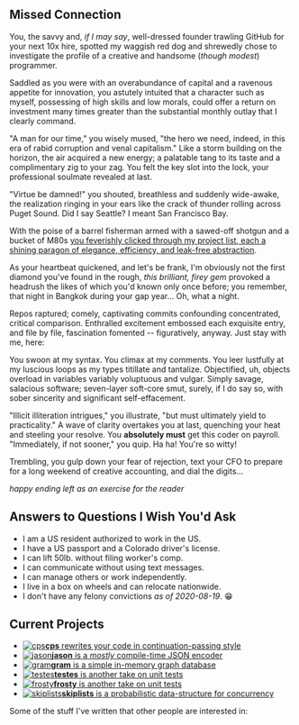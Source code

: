 ## Missed Connection

You, the savvy and, _if I may say_, well-dressed founder trawling GitHub
for your next 10x hire, spotted my waggish red dog and shrewedly chose
to investigate the profile of a creative and handsome (_though modest_)
programmer.

Saddled as you were with an overabundance of capital and a ravenous appetite
for innovation, you astutely intuited that a character such as myself,
possessing of high skills and low morals, could offer a return on investment
many times greater than the substantial monthly outlay that I clearly command.

"A man for our time," you wisely mused, "the hero we need, indeed, in this
era of rabid corruption and venal capitalism." Like a storm building on the
horizon, the air acquired a new energy; a palatable tang to its taste and
a complimentary zig to your zag. You felt the key slot into the lock, your
professional soulmate revealed at last.

"Virtue be damned!" you shouted, breathless and suddenly wide-awake, the
realization ringing in your ears like the crack of thunder rolling across Puget
Sound. Did I say Seattle? I meant San Francisco Bay.

With the poise of a barrel fisherman armed with a sawed-off shotgun and a
bucket of M80s [you feverishly clicked through my project list, each a shining
paragon of elegance, efficiency, and leak-free abstraction](https://github.com/search?o=desc&q=language%3Anim+user%3Adisruptek&s=updated&type=Repositories).

As your heartbeat quickened, and let's be frank, I'm obviously not the first
diamond you've found in the rough, _this brilliant, firey gem_ provoked a
headrush the likes of which you'd known only once before; you remember, that
night in Bangkok during your gap year... Oh, what a night.

Repos raptured; comely, captivating commits confounding concentrated, critical
comparison. Enthralled excitement embossed each exquisite entry, and file by
file, fascination fomented -- figuratively, anyway.  Just stay with me, here:

You swoon at my syntax. You climax at my comments. You leer lustfully at my
luscious loops as my types titillate and tantalize. Objectified, uh, objects
overload in variables variably voluptuous and vulgar. Simply savage, salacious
software; seven-layer soft-core smut, surely, if I do say so, with sober
sincerity and significant self-effacement.

"Illicit illiteration intrigues," you illustrate, "but must ultimately yield
to practicality." A wave of clarity overtakes you at last, quenching your heat
and steeling your resolve. You **absolutely must** get this coder on payroll.
"Immediately, if not sooner," you quip.  Ha ha!  You're so witty!

Trembling, you gulp down your fear of rejection, text your CFO to prepare
for a long weekend of creative accounting, and dial the digits...

_happy ending left as an exercise for the reader_

## Answers to Questions I Wish You'd Ask

- I am a US resident authorized to work in the US.
- I have a US passport and a Colorado driver's license.
- I can lift 50lb. without filing worker's comp.
- I can communicate without using text messages.
- I can manage others or work independently.
- I live in a box on wheels and can relocate nationwide.
- I don't have any felony convictions _as of 2020-08-19_. 😁

## Current Projects

- [![cps](https://github.com/disruptek/cps/workflows/CI/badge.svg)](https://github.com/disruptek/cps/actions?query=workflow%3ACI)[**cps** rewrites your code in continuation-passing style](https://github.com/disruptek/cps)
- [![jason](https://github.com/disruptek/jason/workflows/CI/badge.svg)](https://github.com/disruptek/jason/actions?query=workflow%3ACI)[**jason** is a _mostly_ compile-time JSON encoder](https://github.com/disruptek/jason)
- [![gram](https://github.com/disruptek/gram/workflows/CI/badge.svg)](https://github.com/disruptek/gram/actions?query=workflow%3ACI)[**gram** is a simple in-memory graph database](https://github.com/disruptek/gram)
- [![testes](https://github.com/disruptek/testes/workflows/CI/badge.svg)](https://github.com/disruptek/testes/actions?query=workflow%3ACI)[**testes** is another take on unit tests](https://github.com/disruptek/testes)
- [![frosty](https://github.com/disruptek/frosty/workflows/CI/badge.svg)](https://github.com/disruptek/frosty/actions?query=workflow%3ACI)[**frosty** is another take on unit tests](https://github.com/disruptek/frosty)
- [![skiplists](https://github.com/disruptek/skiplists/workflows/CI/badge.svg)](https://github.com/disruptek/skiplists/actions?query=workflow%3ACI)[**skiplists** is a probabilistic data-structure for concurrency](https://github.com/disruptek/skiplists)

Some of the stuff I've written that other people are interested in:
